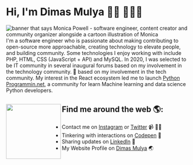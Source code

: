 # Hi, I'm Dimas Mulya 👋🏾 👩🏾‍💻

<img src="https://media.giphy.com/media/RbDKaczqWovIugyJmW/giphy.gif" alt="banner that says Monica Powell - software engineer, content creator and community organizer alongside a cartoon illustration of Monica">
I'm a software engineer who is passionate about making contributing to open-source more approachable, creating technology to elevate people, and building community. Some technologies I enjoy working with include PHP, HTML, CSS (JavaScript + API) and MySQL. In 2020, I was selected to be IT community in several inaugural forums based on my involvement in the technology community. 🌟</a> based on my involvement in the tech community.  My interest in the React ecosystem led me to launch <a href="https://pythonprogramming.net/">Python Programmin.net</a>, a community for learn Machine learning and data science Python developers.

## Find me around the web 🌎: <img align="left" width="150" height="150" src="https://github.com/M0nica/M0nica/blob/main/octomonica/m0nica-octocat-rotating.gif?raw=true"></a>
- Contact me on <a href="https://www.instagram.com/dmsmulya_">Instagram</a> or <a href="https://twitter.com/Hanma2302">Twitter</a> 📹 ✍🏾
- Tinkering with interactions on <a href="https://codepen.io/HanmaShuji"> Codepen</a> 🏓
- Sharing updates on <a href="https://www.linkedin.com/in/dimas-mulya-8552191b7/">LinkedIn</a> 💼
- My Website Profile on <a href="http://dimsmly.rf.gd/?i=1">Dimas Mulya</a> 🌏
